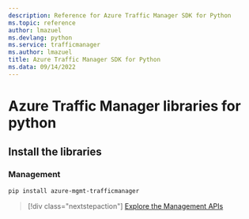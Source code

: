 ```yaml
---
description: Reference for Azure Traffic Manager SDK for Python
ms.topic: reference
author: lmazuel
ms.devlang: python
ms.service: trafficmanager
ms.author: lmazuel
title: Azure Traffic Manager SDK for Python
ms.data: 09/14/2022
---
```

# Azure Traffic Manager libraries for python

## Install the libraries

### Management

```bash
pip install azure-mgmt-trafficmanager
```

> [!div class="nextstepaction"]
> [Explore the Management APIs](/python/api/overview/azure/trafficmanager/management)